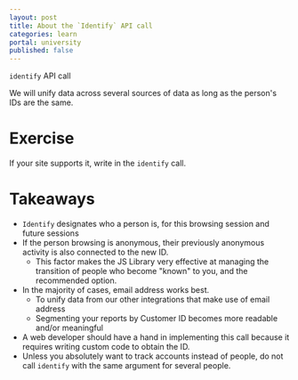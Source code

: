 ```yaml
---
layout: post
title: About the `Identify` API call
categories: learn
portal: university
published: false
---
```

`identify` API call

We will unify data across several sources of data as long as the person's IDs are the same.

# Exercise

If your site supports it, write in the `identify` call.

# Takeaways

* `Identify` designates who a person is, for this browsing session and future sessions
* If the person browsing is anonymous, their previously anonymous activity is also connected to the new ID.
  * This factor makes the JS Library very effective at managing the transition of people who become "known" to you, and the recommended option.
* In the majority of cases, email address works best.
  * To unify data from our other integrations that make use of email address
  * Segmenting your reports by Customer ID becomes more readable and/or meaningful
* A web developer should have a hand in implementing this call because it requires writing custom code to obtain the ID.
* Unless you absolutely want to track accounts instead of people, do not call `identify` with the same argument for several people.